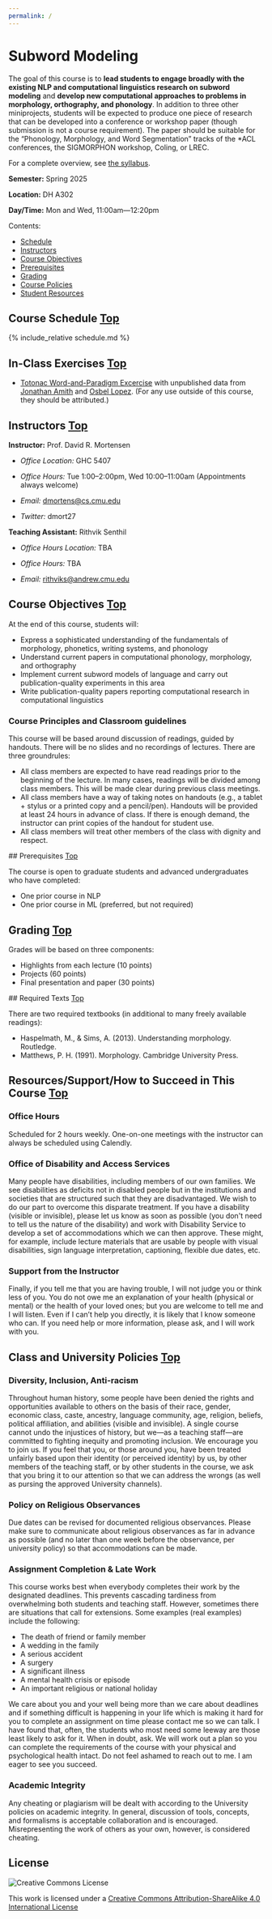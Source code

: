 ```yaml
---
permalink: /
---
```


# Subword Modeling

The goal of this course is to **lead students to engage broadly with the existing NLP and computational linguistics research on subword modeling** and **develop new computational approaches to problems in morphology, orthography, and phonology**. In addition to three other miniprojects, students will be expected to produce one piece of research that can be developed into a conference or workshop paper (though submission is not a course requirement). The paper should be suitable for the “Phonology, Morphology, and Word Segmentation” tracks of the *ACL conferences, the SIGMORPHON workshop, Coling, or LREC.

For a complete overview, see [the syllabus](assets/pdf/syllabus-s25.pdf).

**Semester:** Spring 2025

**Location:** DH A302

**Day/Time:** Mon and Wed, 11:00am—12:20pm

<a id="contents"></a>Contents:
* <a href="#schedule">Schedule</a>
* <a href="#instructors">Instructors</a>
* <a href="#objectives">Course Objectives</a>
* <a href="#prerequisites">Prerequisites</a>
* <a href="#grading">Grading</a>
* <a href="#policies">Course Policies</a>
* <a href="#resources">Student Resources</a>

<a id="schedule">

## Course Schedule <a class="tiny-link" href="#">Top</a>

{% include_relative schedule.md %}

## In-Class Exercises <a class="tiny-link" href="#">Top</a>

* <a href="assets/zip/wp-totonac-inclass.zip">Totonac Word-and-Paradigm Excercise</a> with unpublished data from [Jonathan Amith](mailto:jonamith@gmail.com) and [Osbel Lopez](mailto:osbel9@gmail.com). (For any use outside of this course, they should be attributed.)

<a id="instructors">

## Instructors <a class="tiny-link" href="#">Top</a>

**Instructor:** Prof. David R. Mortensen

* *Office Location:* GHC 5407
* *Office Hours:* Tue 1:00–2:00pm, Wed 10:00–11:00am (Appointments always welcome)

* *Email:* dmortens@cs.cmu.edu
* *Twitter:* dmort27 

**Teaching Assistant:** Rithvik Senthil

* *Office Hours Location:* TBA
* *Office Hours:* TBA

* *Email:* rithviks@andrew.cmu.edu

<a id="objectives">

## Course Objectives <a class="tiny-link" href="#">Top</a>

At the end of this course, students will:
- Express a sophisticated understanding of the fundamentals of morphology, phonetics, writing systems, and phonology
- Understand current papers in computational phonology, morphology, and orthography
- Implement current subword models of language and carry out publication-quality experiments in this area
- Write publication-quality papers reporting computational research in computational linguistics

### Course Principles and Classroom guidelines

This course will be based around discussion of readings, guided by handouts. There will be no slides and no recordings of lectures. There are three groundrules:
- All class members are expected to have read readings prior to the beginning of the lecture. In many cases, readings will be divided among class members. This will be made clear during previous class meetings.
- All class members have a way of taking notes on handouts (e.g., a tablet + stylus or a printed copy and a pencil/pen). Handouts will be provided at least 24 hours in advance of class. If there is enough demand, the instructor can print copies of the handout for student use.
- All class members will treat other members of the class with dignity and respect.

<a id="prerequisites">
## Prerequisites <a class="tiny-link" href="#">Top</a>

The course is open to graduate students and advanced undergraduates who have completed:

- One prior course in NLP
- One prior course in ML (preferred, but not required)

<a id="grading">

## Grading <a class="tiny-link" href="#">Top</a>

Grades will be based on three components:
- Highlights from each lecture (10 points)
- Projects (60 points)
- Final presentation and paper (30 points)

<a id="required-texts">
## Required Texts <a class="tiny-link" href="#">Top</a>

There are two required textbooks (in additional to many freely available readings):

- Haspelmath, M., & Sims, A. (2013). Understanding morphology. Routledge.
- Matthews, P. H. (1991). Morphology. Cambridge University Press.

<a id="resources">

## Resources/Support/How to Succeed in This Course <a class="tiny-link" href="#">Top</a>

### Office Hours

Scheduled for 2 hours weekly. One-on-one meetings with the instructor can always be scheduled using Calendly.

### Office of Disability and Access Services

Many people have disabilities, including members of our own families. We see disabilities as deficits not in disabled people but in the institutions and societies that are structured such that they are disadvantaged. We wish to do our part to overcome this disparate treatment. If you have a disability (visible or invisible), please let us know as soon as possible (you don't need to tell us the nature of the disability) and work with Disability Service to develop a set of accommodations which we can then approve. These might, for example, include lecture materials that are usable by people with visual disabilities, sign language interpretation, captioning, flexible due dates, etc.

### Support from the Instructor

Finally, if you tell me that you are having
trouble, I will not judge you or think less of you. You do not owe me an
explanation of your health (physical or mental) or the health of your loved
ones; but you are welcome to tell me and I will listen. Even if I can’t help
you directly, it is likely that I know someone who can. If you need help or
more information, please ask, and I will work with you.

<a id="policies"></a>
## Class and University Policies <a class="tiny-link" href="#">Top</a>

### Diversity, Inclusion, Anti-racism

Throughout human history, some people have been denied the rights and opportunities available to others on the basis of their race, gender, economic class, caste, ancestry, language community, age, religion, beliefs, political affiliation, and abilities (visible and invisible). A single course cannot undo the injustices of history, but we—as a teaching staff—are committed to fighting inequity and promoting inclusion. We encourage you to join us. If you feel that you, or those around you, have been treated unfairly based upon their identity (or perceived identity) by us, by other members of the teaching staff, or by other students in the course, we ask that you bring it to our attention so that we can address the wrongs (as well as pursing the approved University channels).

### Policy on Religious Observances

Due dates can be revised for documented
religious observances. Please make sure to communicate about religious observances as far in advance
as possible (and no later than one week before the observance, per university
policy) so that accommodations can be made.

### Assignment Completion & Late Work

This course works best when everybody completes their work by the designated deadlines. This prevents cascading tardiness from overwhelming both students and teaching staff. However, sometimes there are situations that call for extensions. Some examples (real examples) include the following:

- The death of friend or family member
- A wedding in the family
- A serious accident
- A surgery
- A significant illness
- A mental health crisis or episode
- An important religious or national holiday

We care about you and your well being more than we care about deadlines and if something difficult is happening in your life which is making it hard for you to complete an assignment on time please contact me so we can talk. I have found that, often, the students who most need some leeway are those least likely to ask for it. When in doubt, ask. We will work out a plan so you can complete the requirements of the course with your physical and psychological health intact. Do not feel ashamed to reach out to me. I am eager to see you succeed.

### Academic Integrity

Any cheating or plagiarism will be dealt with according to the University policies on academic integrity. In general, discussion of tools, concepts, and formalisms is acceptable collaboration and is encouraged. Misrepresenting the work of others as your own, however, is considered cheating.

## License

![Creative Commons License](https://i.creativecommons.org/l/by-sa/4.0/88x31.png)

This work is licensed under a [Creative Commons Attribution-ShareAlike 4.0 International License](http://creativecommons.org/licenses/by-sa/4.0/)
